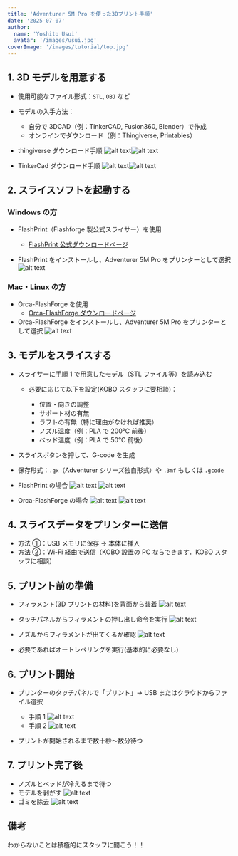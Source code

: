 ```yaml
---
title: 'Adventurer 5M Pro を使った3Dプリント手順'
date: '2025-07-07'
author:
  name: 'Yoshito Usui'
  avatar: '/images/usui.jpg'
coverImage: '/images/tutorial/top.jpg'
---
```


## 1. 3D モデルを用意する

- 使用可能なファイル形式：`STL`, `OBJ` など
- モデルの入手方法：

  - 自分で 3DCAD（例：TinkerCAD, Fusion360, Blender）で作成
  - オンラインでダウンロード（例：Thingiverse, Printables）

- thingiverse ダウンロード手順
  ![alt text](/images/adventure5mpro/thingiverse1.png)![alt text](/images/adventure5mpro/thingiverse2.png)

- TinkerCad ダウンロード手順
  ![alt text](/images/adventure5mpro/tinkercad1.png)![alt text](/images/adventure5mpro/tinkercad2.png)

## 2. スライスソフトを起動する

### Windows の方

- FlashPrint（Flashforge 製公式スライサー）を使用

  - [FlashPrint 公式ダウンロードページ](https://flashforge.jp/flashprint5/)

- FlashPrint をインストールし、Adventurer 5M Pro をプリンターとして選択
  ![alt text](/images/adventure5mpro/flashprint1.png)

### Mac・Linux の方

- Orca-FlashForge を使用
  - [Orca-FlashForge ダウンロードページ](https://after-support.flashforge.jp/orca-flashforge/)
- Orca-FlashForge をインストールし、Adventurer 5M Pro をプリンターとして選択
  ![alt text](/images/adventure5mpro/orca1.png)

## 3. モデルをスライスする

- スライサーに手順 1 で用意したモデル（STL ファイル等）を読み込む

  - 必要に応じて以下を設定(KOBO スタッフに要相談)：

    - 位置・向きの調整
    - サポート材の有無
    - ラフトの有無（特に理由がなければ推奨）
    - ノズル温度（例：PLA で 200℃ 前後）
    - ベッド温度（例：PLA で 50℃ 前後）

- スライスボタンを押して、G-code を生成
- 保存形式：`.gx`（Adventurer シリーズ独自形式）や `.3mf` もしくは `.gcode`

- FlashPrint の場合
  ![alt text](/images/adventure5mpro/flashprint2.png)
  ![alt text](/images/adventure5mpro/flashprint3.png)

- Orca-FlashForge の場合
  ![alt text](/images/adventure5mpro/orca2.png)
  ![alt text](/images/adventure5mpro/orca3.png)

## 4. スライスデータをプリンターに送信

- 方法 ①：USB メモリに保存 → 本体に挿入
- 方法 ②：Wi-Fi 経由で送信（KOBO 設置の PC ならできます．KOBO スタッフに相談）

## 5. プリント前の準備

- フィラメント(3D プリントの材料)を背面から装着
  ![alt text](/images/adventure5mpro/print1.png)
- タッチパネルからフィラメントの押し出し命令を実行
  ![alt text](/images/adventure5mpro/print2.png)
- ノズルからフィラメントが出てくるか確認
  ![alt text](/images/adventure5mpro/print3.png)

- 必要であればオートレベリングを実行(基本的に必要なし)

## 6. プリント開始

- プリンターのタッチパネルで「プリント」→ USB またはクラウドからファイル選択

  - 手順 1
    ![alt text](/images/adventure5mpro/print4.png)
  - 手順 2
    ![alt text](/images/adventure5mpro/print5.png)

- プリントが開始されるまで数十秒〜数分待つ

## 7. プリント完了後

- ノズルとベッドが冷えるまで待つ
- モデルを剥がす
  ![alt text](/images/adventure5mpro/print6.jpg)
- ゴミを除去
  ![alt text](/images/adventure5mpro/print7.png)

## 備考

わからないことは積極的にスタッフに聞こう！！
